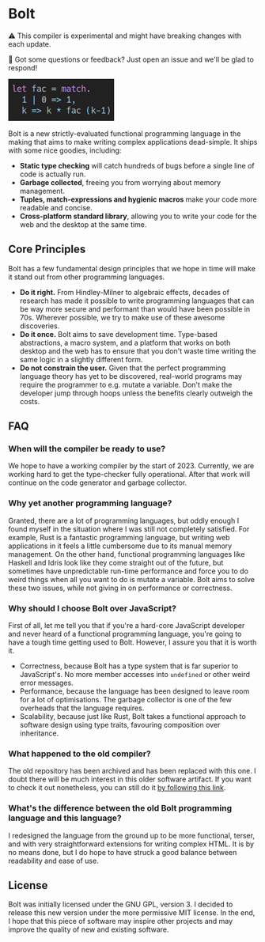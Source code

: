 Bolt
====

⚠️ This compiler is experimental and might have breaking changes with each update.

💬 Got some questions or feedback? Just open an issue and we'll be glad to respond!

![sample code](https://github.com/boltlang/bolt/blob/master/preview-fac.png?raw=true)

Bolt is a new strictly-evaluated functional programming language in the making
that aims to make writing complex applications dead-simple. It ships with some
nice goodies, including:

 - **Static type checking** will catch hundreds of bugs before a single line of
   code is actually run.
 - **Garbage collected**, freeing you from worrying about memory management.
 - **Tuples, match-expressions and hygienic macros** make your code more
   readable and concise.
 - **Cross-platform standard library**, allowing you to write your code for the
   web and the desktop at the same time.

## Core Principles

Bolt has a few fundamental design principles that we hope in time will make it
stand out from other programming languages.

 - **Do it right.** From Hindley-Milner to algebraic effects, decades
   of research has made it possible to write programming languages that can be
   way more secure and performant than would have been possible in 70s.
   Wherever possible, we try to make use of these awesome discoveries.
 - **Do it once.** Bolt aims to save development time. Type-based abstractions,
   a macro system, and a platform that works on both desktop and the web has to
   ensure that you don't waste time writing the same logic in a slightly
   different form.
 - **Do not constrain the user.** Given that the perfect programming language
   theory has yet to be discovered, real-world programs may require the
   programmer to e.g. mutate a variable. Don't make the developer jump through
   hoops unless the benefits clearly outweigh the costs.


## FAQ

### When will the compiler be ready to use?

We hope to have a working compiler by the start of 2023. Currently, we are
working hard to get the type-checker fully operational. After that work will
continue on the code generator and garbage collector.

### Why yet another programming language?

Granted, there are a lot of programming languages, but oddly enough I found
myself in the situation where I was still not completely satisfied. For
example, Rust is a fantastic programming language, but writing web applications
in it feels a little cumbersome due to its manual memory management. On the
other hand, functional programming languages like Haskell and Idris look like
they come straight out of the future, but sometimes have unpredictable run-time
performance and force you to do weird things when all you want to do is mutate
a variable. Bolt aims to solve these two issues, while not giving in on
performance or correctness.

### Why should I choose Bolt over JavaScript?

First of all, let me tell you that if you're a hard-core JavaScript developer
and never heard of a functional programming language, you're going to have a
tough time getting used to Bolt. However, I assure you that it is worth it.

 - Correctness, because Bolt has a type system that is far superior to
   JavaScript's. No more member accesses into `undefined` or other weird error
   messages.
 - Performance, because the language has been designed to leave room for a lot
   of optimisations. The garbage collector is one of the few overheads that the
   language requires.
 - Scalability, because just like Rust, Bolt takes a functional approach to
   software design using type traits, favouring composition over inheritance.

### What happened to the old compiler?

The old repository has been archived and has been replaced with this one. I
doubt there will be much interest in this older software artifact. If you want
to check it out nonetheless, you can still do it [by following this link][1].

[1]: https://github.com/boltlang/BoltJS

### What's the difference between the old Bolt programming language and this language?

I redesigned the language from the ground up to be more functional, terser, and
with very straightforward extensions for writing complex HTML. It is by no
means done, but I do hope to have struck a good balance between readability and
ease of use.

## License

Bolt was initially licensed under the GNU GPL, version 3. I decided to release this new
version under the more permissive MIT license. In the end, I hope that this
piece of software may inspire other projects and may improve the quality of new
and existing software.

